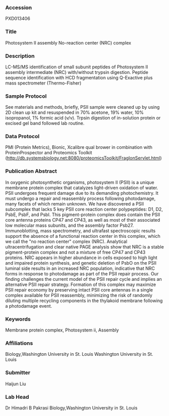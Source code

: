 ### Accession
PXD013406

### Title
Photosystem II assembly No-reaction center (NRC) complex

### Description
LC-MS/MS identification of small subunit peptides of Photosystem II assembly intermediate (NRC) with/without trypsin digestion. Peptide sequence identification with HCD fragmentation using Q-Exactive plus mass spectrometer (Thermo-Fisher)

### Sample Protocol
See materials and methods, briefly, PSII sample were cleaned up by using 2D clean up kit and resuspended in 70% acetone, 19% water, 10% isopropanol, 1% formic acid (v/v). Trpsin digestion of in-solution protein or excised gel band followed lab routine.

### Data Protocol
PMI (Protein Metrics), Bionic, Xcalibre qual brower in combination with ProteinProspector and Proteomics Toolkit (http://db.systemsbiology.net:8080/proteomicsToolkit/FragIonServlet.html)

### Publication Abstract
In oxygenic photosynthetic organisms, photosystem II (PSII) is a unique membrane protein complex that catalyzes light-driven oxidation of water. PSII undergoes frequent damage due to its demanding photochemistry. It must undergo a repair and reassembly process following photodamage, many facets of which remain unknown. We have discovered a PSII subcomplex that lacks 5 key PSII core reaction center polypeptides: D1, D2, PsbE, PsbF, and PsbI. This pigment-protein complex does contain the PSII core antenna proteins CP47 and CP43, as well as most of their associated low molecular mass subunits, and the assembly factor Psb27. Immunoblotting, mass spectrometry, and ultrafast spectroscopic results support the absence of a functional reaction center in this complex, which we call the "no reaction center" complex (NRC). Analytical ultracentrifugation and clear native PAGE analysis show that NRC is a stable pigment-protein complex and not a mixture of free CP47 and CP43 proteins. NRC appears in higher abundance in cells exposed to high light and impaired protein synthesis, and genetic deletion of PsbO on the PSII luminal side results in an increased NRC population, indicative that NRC forms in response to photodamage as part of the PSII repair process. Our finding challenges the current model of the PSII repair cycle and implies an alternative PSII repair strategy. Formation of this complex may maximize PSII repair economy by preserving intact PSII core antennas in a single complex available for PSII reassembly, minimizing the risk of randomly diluting multiple recycling components in the thylakoid membrane following a photodamage event.

### Keywords
Membrane protein complex, Photosystem ii, Assembly

### Affiliations
Biology,Washington University in St. Louis
Washington University in St. Louis

### Submitter
Haijun Liu

### Lab Head
Dr Himadri B Pakrasi
Biology,Washington University in St. Louis


